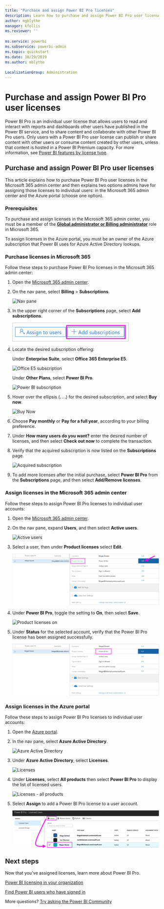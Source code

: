 ```yaml
---
title: "Purchase and assign Power BI Pro licenses"
description: Learn how to purchase and assign Power BI Pro user licenses so that your users can access content and collaborate with colleagues in the Power BI service.
author: mgblythe
manager: kfollis
ms.reviewer: ''

ms.service: powerbi
ms.subservice: powerbi-admin
ms.topic: quickstart
ms.date: 10/29/2019
ms.author: mblythe

LocalizationGroup: Administration
---
```


# Purchase and assign Power BI Pro user licenses

Power BI Pro is an individual user license that allows users to read and interact with reports and dashboards other users have published in the Power BI service, and to share content and collaborate with other Power BI Pro users. Only users with a Power BI Pro user license can publish or share content with other users or consume content created by other users, unless that content is hosted in a Power BI Premium capacity. For more information, see [Power BI features by license type](service-features-license-type.md).

## Purchase and assign Power BI Pro user licenses

This article explains how to purchase Power BI Pro user licenses in the Microsoft 365 admin center and then explains two options admins have for assigning those licenses to individual users: in the Microsoft 365 admin center and the Azure portal (choose one option).

### Prerequisites

To purchase and assign licenses in the Microsoft 365 admin center, you must be a member of the **[Global administrator or Billing administrator](https://support.office.com/article/about-office-365-admin-roles-da585eea-f576-4f55-a1e0-87090b6aaa9d)** role in Microsoft 365.

To assign licenses in the Azure portal, you must be an owner of the Azure subscription that Power BI uses for Azure Active Directory lookups.

### Purchase licenses in Microsoft 365

Follow these steps to purchase Power BI Pro licenses in the Microsoft 365 admin center:

1. Open the [Microsoft 365 admin center](https://portal.office.com/adminportal/home#/homepage).

2. On the nav pane, select **Billing** > **Subscriptions**.

    ![Nav pane](media/service-admin-purchasing-power-bi-pro/service-purchasing-power-bi-pro-01.png)

3. In the upper right corner of the **Subscriptions** page, select **Add subscriptions**.

    ![Subscription](media/service-admin-purchasing-power-bi-pro/service-purchasing-power-bi-pro-02.png)

4. Locate the desired subscription offering:

    Under **Enterprise Suite**, select **Office 365 Enterprise E5**.

    ![Office E5 subscription](media/service-admin-purchasing-power-bi-pro/service-purchasing-power-bi-pro-03.png)

    Under **Other Plans**, select **Power BI Pro**.

    ![Power BI subscription](media/service-admin-purchasing-power-bi-pro/service-purchasing-power-bi-pro-04.png)

5. Hover over the ellipsis (**. . .**) for the desired subscription, and select **Buy now**.

    ![Buy Now](media/service-admin-purchasing-power-bi-pro/service-purchasing-power-bi-pro-05.png)

6. Choose **Pay monthly** or **Pay for a full year**, according to your billing preference.

7. Under **How many users do you want?** enter the desired number of licenses, and then select **Check out now** to complete the transaction.

8. Verify that the acquired subscription is now listed on the **Subscriptions** page.

   ![Acquired subscription](media/service-admin-purchasing-power-bi-pro/service-purchasing-power-bi-pro-06.png)

9. To add more licenses after the initial purchase, select **Power BI Pro** from the **Subscriptions** page, and then select **Add/Remove licenses**.

### Assign licenses in the Microsoft 365 admin center

Follow these steps to assign Power BI Pro licenses to individual user accounts:

1. Open the [Microsoft 365 admin center](https://portal.office.com/adminportal/home#/homepage).

2. On the nav pane, expand **Users**, and then select **Active users**.

    ![Active users](media/service-admin-purchasing-power-bi-pro/service-assigning-power-bi-pro-licenses-05.png)

3. Select a user, then under **Product licenses** select **Edit**.

    ![Edit product licenses](media/service-admin-purchasing-power-bi-pro/service-assigning-power-bi-pro-licenses-06.png)

4. Under **Power BI Pro**, toggle the setting to **On**, then select **Save**.

    ![Product licenses on](media/service-admin-purchasing-power-bi-pro/service-assigning-power-bi-pro-licenses-07.png)

5. Under **Status** for the selected account, verify that the Power BI Pro license has been assigned successfully.

    ![Verify license status](media/service-admin-purchasing-power-bi-pro/service-assigning-power-bi-pro-licenses-08.png)

### Assign licenses in the Azure portal

Follow these steps to assign Power BI Pro licenses to individual user accounts:

1. Open the [Azure portal](https://ms.portal.azure.com/#@microsoft.onmicrosoft.com/dashboard/private/39bc3cf7-31a4-43f6-954c-f2d69ca2f0).

2. In the nav pane, select **Azure Active Directory**.

    ![Azure Active Directory](media/service-admin-purchasing-power-bi-pro/service-assigning-power-bi-pro-licenses-01.png)

3. Under **Azure Active Directory**, select **Licenses**.

    ![Licenses](media/service-admin-purchasing-power-bi-pro/service-assigning-power-bi-pro-licenses-02.png)

4. Under **Licenses**, select **All products** then select **Power BI Pro** to display the list of licensed users.

    ![Licenses - all products](media/service-admin-purchasing-power-bi-pro/service-assigning-power-bi-pro-licenses-03.png)

5. Select **Assign** to add a Power BI Pro license to a user account.

    ![Assign license](media/service-admin-purchasing-power-bi-pro/service-assigning-power-bi-pro-licenses-04.png)

## Next steps

Now that you've assigned licenses, learn more about Power BI Pro.

[Power BI licensing in your organization](service-admin-licensing-organization.md)

[Find Power BI users who have signed in](service-admin-access-usage.md)

More questions? [Try asking the Power BI Community](https://community.powerbi.com/)
